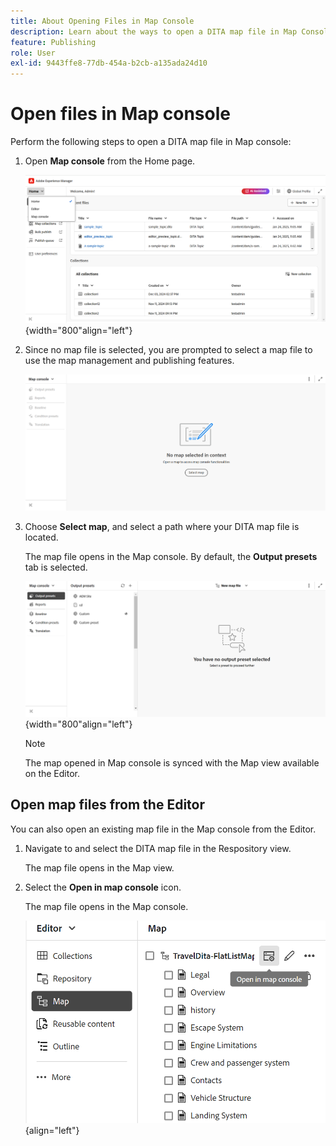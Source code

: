 ```yaml
---
title: About Opening Files in Map Console
description: Learn about the ways to open a DITA map file in Map Console interface of Adobe Experience Manager Guides.
feature: Publishing
role: User
exl-id: 9443ffe8-77db-454a-b2cb-a135ada24d10
---
```

# Open files in Map console

Perform the following steps to open a DITA map file in Map console:

1. Open **Map console** from the Home page. 

    ![New ](images/map-console-home-page.png){width="800"align="left"}
    
2. Since no map file is selected, you are prompted to select a map file to use the map management and publishing features.
    
    ![New](images/empty-screen-map-console.png)

3. Choose **Select map**, and select a path where your DITA map file is located.

    The map file opens in the Map console. By default, the **Output presets** tab is selected.

    ![New](images/map-console-screen.png){width="800"align="left"}
    
    >[!NOTE]
    >
    >  The map opened in Map console is synced with the Map view available on the Editor.
    
## Open map files from the Editor 
      
You can also open an existing map file in the Map console from the Editor. 

1. Navigate to and select the DITA map file in the Respository view. 

    The map file opens in the Map view. 

2. Select the **Open in map console** icon.

    The map file opens in the Map console. 

    ![New ](images/map-console.png){align="left"}
